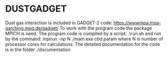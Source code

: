 # DUSTGADGET
Dust gas interaction is included in GADGET-2 code: https://wwwmpa.mpa-garching.mpg.de/gadget/
To work with the program code the package MPICH is need. The program code is compiled by a script: 
.\run.sh 
and run by the command: 
mpirun -np N ./main.exe cbd.param
where N is number of processor cores for calculations.
The detailed documentation for the code is in the folder ./documentation
